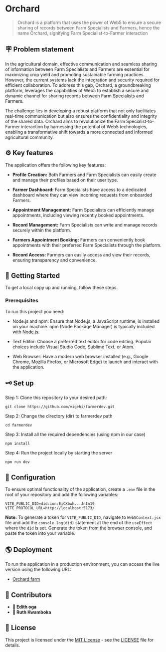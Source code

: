 # Orchard
> Orchard is a platform that uses the power of Web5 to ensure a secure sharing of  records between Farm Specialists and Farmers, hence the name Orchard, signifying Farm Specialist-to-Farmer interaction

## 🪧 Problem statement
In the agricultural domain, effective communication and seamless sharing of information between Farm Specialists and Farmers are essential for maximizing crop yield and promoting sustainable farming practices. However, the current systems lack the integration and security required for efficient collaboration. To address this gap, Orchard, a groundbreaking platform, leverages the capabilities of Web5 to establish a secure and dynamic channel for sharing records between Farm Specialists and Farmers.

The challenge lies in developing a robust platform that not only facilitates real-time communication but also ensures the confidentiality and integrity of the shared data. Orchard aims to revolutionize the Farm Specialist-to-Farmer interaction by harnessing the potential of Web5 technologies, enabling a transformative shift towards a more connected and informed agricultural community.

## ⚙ Key features
The application offers the following key features:
- **Profile Creation:** 
  Both Farmers and Farm Specialists can easily create and manage their profiles based on their user type.

- **Farmer Dashboard:** 
  Farm Specialists have access to a dedicated dashboard where they can view incoming requests from onboarded Farmers.

- **Appointment Management:** 
  Farm Specialists can efficiently manage appointments, including viewing recently booked appointments.

- **Record Management:** 
  Farm Specialists can write and manage records securely within the platform.

- **Farmers Appointment Booking:** 
  Farmers can conveniently book appointments with their preferred Farm Specialists through the platform.

- **Record Access:** 
  Farmers can easily access and view their records, ensuring transparency and convenience.

## 🚦 Getting Started
To get a local copy up and running, follow these steps.
### Prerequisites
To run this project you need:

- Node.js and npm:
Ensure that Node.js, a JavaScript runtime, is installed on your machine.
npm (Node Package Manager) is typically included with Node.js.

- Text Editor:
Choose a preferred text editor for code editing. Popular choices include Visual Studio Code, Sublime Text, or Atom.

- Web Browser:
Have a modern web browser installed (e.g., Google Chrome, Mozilla Firefox, or Microsoft Edge) to launch and interact with the application.

## 🗝️ Set up

Step 1: Clone this repository to your desired path:
```
git clone https://github.com/vigehi/farmerdev.git
```

Step 2: Change the directory (dir) to farmerdev path
```
cd farmerdev
```

Step 3: Install all the required dependencies (using npm in our case)
```
npm install
```

Step 4: Run the project locally by starting the server
```
npm run dev
``` 

## 🎲 Configuration

To ensure optimal functionality of the application, create a `.env` file in the root of your repository and add the following variables:

```
VITE_PUBLIC_DID=did:ion:EiCXbwh...JnIn19
VITE_PROTOCOL_URL=http://localhost:5173/
```

**Note:** 
To generate a token for `VITE_PUBLIC_DID`, navigate to `Web5Context.jsx` file and add the `console.log(did)` statement at the end of the `useEffect` where the `did` is set.
Generate the token from the browser console, and paste the token into your variable.

## 🌎 Deployment

To run the application in a production environment, you can access the live version using the following URL:
- [Orchard farm]()


## 👥 Contributors

- **👤 Edith oga**
- **👤 Ruth Kwamboka**

## 🪪 License
This project is licensed under the [MIT License](LICENSE) - see the [LICENSE](LICENSE) file for details.
